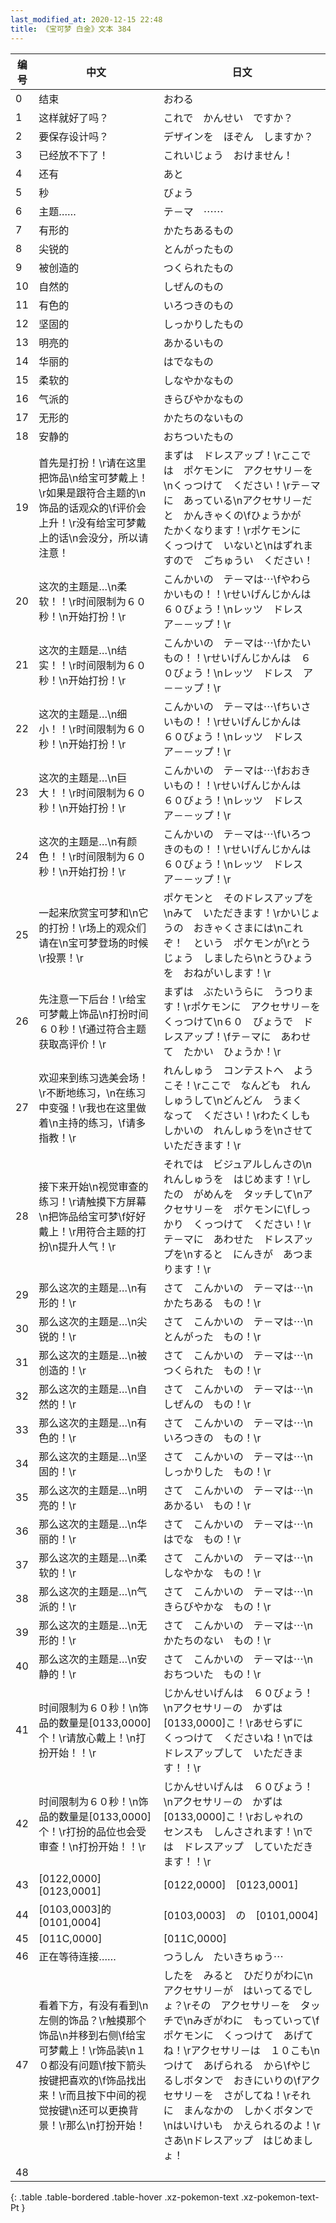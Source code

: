 ```yaml
---
last_modified_at: 2020-12-15 22:48
title: 《宝可梦 白金》文本 384
---
```

| 编号 | 中文 | 日文 |
| ---- | ---- | ---- |
| 0 | 结束 | おわる |
| 1 | 这样就好了吗？ | これで　かんせい　ですか？ |
| 2 | 要保存设计吗？ | デザインを　ほぞん　しますか？ |
| 3 | 已经放不下了！ | これいじょう　おけません！ |
| 4 | 还有 | あと |
| 5 | 秒 | びょう |
| 6 | 主题……　 | テ－マ　⋯⋯　 |
| 7 | 有形的 | かたちあるもの |
| 8 | 尖锐的 | とんがったもの |
| 9 | 被创造的 | つくられたもの |
| 10 | 自然的 | しぜんのもの |
| 11 | 有色的 | いろつきのもの |
| 12 | 坚固的 | しっかりしたもの |
| 13 | 明亮的 | あかるいもの |
| 14 | 华丽的 | はでなもの |
| 15 | 柔软的 | しなやかなもの |
| 16 | 气派的 | きらびやかなもの |
| 17 | 无形的 | かたちのないもの |
| 18 | 安静的 | おちついたもの |
| 19 | 首先是打扮！\r请在这里把饰品\n给宝可梦戴上！\r如果是跟符合主题的\n饰品的话观众的\f评价会上升！\r没有给宝可梦戴上的话\n会没分，所以请注意！ | まずは　ドレスアップ！\rここでは　ポケモンに　アクセサリ－を\nくっつけて　ください！\rテ－マに　あっている\nアクセサリ－だと　かんきゃくの\fひょうかが　たかくなります！\rポケモンに　くっつけて　いないと\nはずれますので　ごちゅうい　ください！ |
| 20 | 这次的主题是…\n柔软！！\r时间限制为６０秒！\n开始打扮！\r | こんかいの　テ－マは⋯\fやわらかいもの！！\rせいげんじかんは　６０びょう！\nレッツ　ドレス　ア－－ップ！\r |
| 21 | 这次的主题是…\n结实！！\r时间限制为６０秒！\n开始打扮！\r | こんかいの　テ－マは⋯\fかたいもの！！\rせいげんじかんは　６０びょう！\nレッツ　ドレス　ア－－ップ！\r |
| 22 | 这次的主题是…\n细小！！\r时间限制为６０秒！\n开始打扮！\r | こんかいの　テ－マは⋯\fちいさいもの！！\rせいげんじかんは　６０びょう！\nレッツ　ドレス　ア－－ップ！\r |
| 23 | 这次的主题是…\n巨大！！\r时间限制为６０秒！\n开始打扮！\r | こんかいの　テ－マは⋯\fおおきいもの！！\rせいげんじかんは　６０びょう！\nレッツ　ドレス　ア－－ップ！\r |
| 24 | 这次的主题是…\n有颜色！！\r时间限制为６０秒！\n开始打扮！\r | こんかいの　テ－マは⋯\fいろつきのもの！！\rせいげんじかんは　６０びょう！\nレッツ　ドレス　ア－－ップ！\r |
| 25 | 一起来欣赏宝可梦和\n它的打扮！\r场上的观众们请在\n宝可梦登场的时候\r投票！\r | ポケモンと　そのドレスアップを\nみて　いただきます！\rかいじょうの　おきゃくさまには\nこれぞ！　という　ポケモンが\rとうじょう　しましたら\nとうひょうを　おねがいします！\r |
| 26 | 先注意一下后台！\r给宝可梦戴上饰品\n打扮时间６０秒！\f通过符合主题获取高评价！\r | まずは　ぶたいうらに　うつります！\rポケモンに　アクセサリ－を　くっつけて\n６０　びょうで　ドレスアップ！\fテ－マに　あわせて　たかい　ひょうか！\r |
| 27 | 欢迎来到练习选美会场！\r不断地练习，\n在练习中变强！\r我也在这里做着\n主持的练习，\f请多指教！\r | れんしゅう　コンテストへ　ようこそ！\rここで　なんども　れんしゅうして\nどんどん　うまく　なって　ください！\rわたくしも　しかいの　れんしゅうを\nさせて　いただきます！\r |
| 28 | 接下来开始\n视觉审查的练习！\r请触摸下方屏幕\n把饰品给宝可梦\f好好戴上！\r用符合主题的打扮\n提升人气！\r | それでは　ビジュアルしんさの\nれんしゅうを　はじめます！\rしたの　がめんを　タッチして\nアクセサリ－を　ポケモンに\fしっかり　くっつけて　ください！\rテ－マに　あわせた　ドレスアップを\nすると　にんきが　あつまります！\r |
| 29 | 那么这次的主题是…\n有形的！\r | さて　こんかいの　テ－マは⋯\nかたちある　もの！\r |
| 30 | 那么这次的主题是…\n尖锐的！\r | さて　こんかいの　テ－マは⋯\nとんがった　もの！\r |
| 31 | 那么这次的主题是…\n被创造的！\r | さて　こんかいの　テ－マは⋯\nつくられた　もの！\r |
| 32 | 那么这次的主题是…\n自然的！\r | さて　こんかいの　テ－マは⋯\nしぜんの　もの！\r |
| 33 | 那么这次的主题是…\n有色的！\r | さて　こんかいの　テ－マは⋯\nいろつきの　もの！\r |
| 34 | 那么这次的主题是…\n坚固的！\r | さて　こんかいの　テ－マは⋯\nしっかりした　もの！\r |
| 35 | 那么这次的主题是…\n明亮的！\r | さて　こんかいの　テ－マは⋯\nあかるい　もの！\r |
| 36 | 那么这次的主题是…\n华丽的！\r | さて　こんかいの　テ－マは⋯\nはでな　もの！\r |
| 37 | 那么这次的主题是…\n柔软的！\r | さて　こんかいの　テ－マは⋯\nしなやかな　もの！\r |
| 38 | 那么这次的主题是…\n气派的！\r | さて　こんかいの　テ－マは⋯\nきらびやかな　もの！\r |
| 39 | 那么这次的主题是…\n无形的！\r | さて　こんかいの　テ－マは⋯\nかたちのない　もの！\r |
| 40 | 那么这次的主题是…\n安静的！\r | さて　こんかいの　テ－マは⋯\nおちついた　もの！\r |
| 41 | 时间限制为６０秒！\n饰品的数量是[0133,0000]个！\r请放心戴上！\n打扮开始！！\r | じかんせいげんは　６０びょう！\nアクセサリ－の　かずは　[0133,0000]こ！\rあせらずに　くっつけて　くださいね！\nでは　ドレスアップして　いただきます！！\r |
| 42 | 时间限制为６０秒！\n饰品的数量是[0133,0000]个！\r打扮的品位也会受审查！\n打扮开始！！\r | じかんせいげんは　６０びょう！\nアクセサリ－の　かずは　[0133,0000]こ！\rおしゃれの　センスも　しんさされます！\nでは　ドレスアップ　していただきます！！\r |
| 43 | [0122,0000]　[0123,0001] | [0122,0000]　[0123,0001] |
| 44 | [0103,0003]的[0101,0004] | [0103,0003]　の　[0101,0004] |
| 45 | [011C,0000] | [011C,0000] |
| 46 | 正在等待连接…… | つうしん　たいきちゅう⋯ |
| 47 | 看着下方，有没有看到\n左侧的饰品？\r触摸那个饰品\n并移到右侧\f给宝可梦戴上！\r饰品装\n１０都没有问题\f按下箭头按键把喜欢的\f饰品找出来！\r而且按下中间的视觉按键\n还可以更换背景！\r那么\n打扮开始！ | したを　みると　ひだりがわに\nアクセサリ－が　はいってるでしょ？\rその　アクセサリ－を　タッチで\nみぎがわに　もっていって\fポケモンに　くっつけて　あげてね！\rアクセサリ－は　１０こも\nつけて　あげられる　から\fやじるしボタンで　おきにいりの\fアクセサリ－を　さがしてね！\rそれに　まんなかの　しかくボタンで\nはいけいも　かえられるのよ！\rさあ\nドレスアップ　はじめましょ！ |
| 48 | 　 | 　 |
{: .table .table-bordered .table-hover .xz-pokemon-text .xz-pokemon-text-Pt }